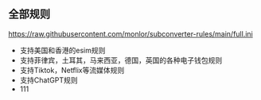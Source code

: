 ## 全部规则

https://raw.githubusercontent.com/monlor/subconverter-rules/main/full.ini

* 支持美国和香港的esim规则
* 支持菲律宾，土耳其，马来西亚，德国，英国的各种电子钱包规则
* 支持Tiktok，Netflix等流媒体规则
* 支持ChatGPT规则
* 111